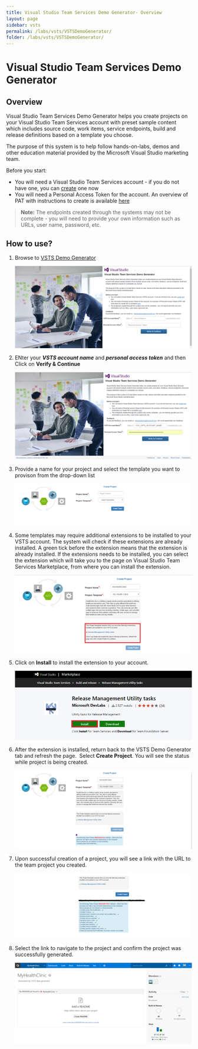 ```yaml
---
title: Visual Studio Team Services Demo Generator- Overview 
layout: page
sidebar: vsts
permalink: /labs/vsts/VSTSDemoGenerator/
folder: /labs/vsts/VSTSDemoGenerator/
---
```


# Visual Studio Team Services Demo Generator

## Overview 

Visual Studio Team Services Demo Generator helps you create projects on your Visual Studio Team Services account with preset sample content which includes source code, work items, service endpoints, build and release definitions based on a template you choose.

The purpose of this system is to help follow hands-on-labs, demos and other education material provided by the Microsoft Visual Studio marketing team.

Before you start:

- You will need a Visual Studio Team Services account - if you do not have one, you can 
<a href="http://bit.ly/2dwMwYR">create</a> one now
- You will need a Personal Access Token for the account. An overview of PAT with instructions to create is available <a href="http://bit.ly/2okeOyJ">here</a>

>**Note:** The endpoints created through the systems may not be complete - you will need to provide your own information such as URLs, user name, password, etc.


## How to use?

1. Browse to <a href="https://vstsdemogenerator.azurewebsites.net/">VSTS Demo Generator</a>

   <img src="images/1.png"/>

2. ENter your ***VSTS account name*** and ***personal access token*** and then Click on **Verify & Continue** 

   <img src="images/2.png"/>

3. Provide a name for your project and select the template you want to provison from the drop-down list

   <img src="images/3.png"/>

4. Some templates may require additional extensions to be installed to your VSTS account. The system will check if these extensions are already installed. A green tick before the extension means that the extension is already installed. If the extensions needs to be installed, you can select the extension which will take you to the page on Visual Studio Team Services Marketplace, from where you can  install the extension. 

   <img src="images/4.png"/> 

5. Click on **Install**  to install the extension to your account.

   <img src="images/5.png"/>

6. After the extension is installed, return back to the VSTS Demo Generator tab and refresh the page.  Select **Create Project**. You will see the status while project is being created.

   <img src="images/6.png"/>

7. Upon successful creation of a project, you will see a link with the URL to the team project you created.

   <img src="images/7.png"/>

8. Select the link to navigate to the project and confirm the project was successfully generated.

   <img src="images/8.png"/>

<!--
## Features under development

<table>
    <thead>
        <th>Feature</th>
        <th>Status</th>
        <th>Timeline</th>
    </thead>
        <tbody>
            <tr>
                <td>Pull Requests</td>
                <td>In-progress</td>
                <td>10th May</td>
            </tr>
            <tr>
                <td>Work Item updates with links and attachments</td>
                <td>TBD</td>
                <td>May 3rd week</td>
            </tr>
            <tr>
                <td>Team Areas and Iterations</td>
                <td>TBD</td>
                <td>May 4th week</td>
            </tr>
        </tbody>    
</table>    

-->




   




